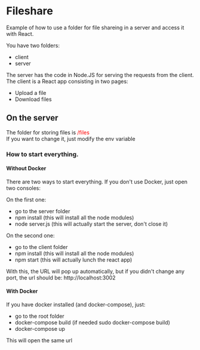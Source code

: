 #  Fileshare
Example of how to use a folder for file shareing in a server and access it with React.

You have two folders:
- client
- server

The server has the code in Node.JS for serving the requests from the client.
The client is a React app consisting in two pages:
- Upload a file
- Download files

##  On the server
<div>The folder for storing files is <span style="color:red">/files</span></div>
If you want to change it, just modify the env variable

###  How to start everything.
####  Without Docker
There are two ways to start everything.
If you don't use Docker, just open two consoles:

On the first one:
- go to the server folder
- npm install (this will install all the node modules)
- node server.js (this will actually start the server, don't close it)

On the second one:
- go to the client folder
- npm install  (this will install all the node modules)
- npm start (this will actually lunch the react app)

With this, the URL will pop up automatically, but if you didn't change any port, the url should be:
http://localhost:3002

#### With Docker
If you have docker installed (and docker-compose), just:
- go to the root folder
- docker-compose build (if needed sudo docker-compose build)
- docker-compose up

This will open the same url

